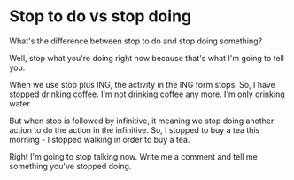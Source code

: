 # Stop to do vs stop doing

What's the difference between stop to do and stop doing something?

Well, stop what you're doing right now because that's what I'm going to tell you.

When we use stop plus ING, the activity in the ING form stops. So, I have stopped drinking coffee. I'm not drinking coffee any more. I'm only drinking water.

But when stop is followed by infinitive, it meaning we stop doing another action to do the action in the infinitive. So, I stopped to buy a tea this morning - I stopped walking in order to buy a tea.

Right I'm going to stop talking now. Write me a comment and tell me something you've stopped doing.
